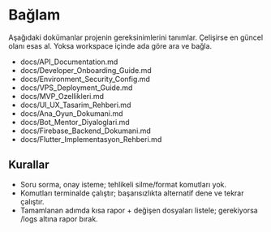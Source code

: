 # Bağlam
Aşağıdaki dokümanlar projenin gereksinimlerini tanımlar. Çelişirse en güncel olanı esas al. Yoksa workspace içinde ada göre ara ve bağla.
- docs/API_Documentation.md
- docs/Developer_Onboarding_Guide.md
- docs/Environment_Security_Config.md
- docs/VPS_Deployment_Guide.md
- docs/MVP_Ozellikleri.md
- docs/UI_UX_Tasarim_Rehberi.md
- docs/Ana_Oyun_Dokumani.md
- docs/Bot_Mentor_Diyaloglari.md
- docs/Firebase_Backend_Dokumani.md
- docs/Flutter_Implementasyon_Rehberi.md

## Kurallar
- Soru sorma, onay isteme; tehlikeli silme/format komutları yok.
- Komutları terminalde çalıştır; başarısızlıkta alternatif dene ve tekrar çalıştır.
- Tamamlanan adımda kısa rapor + değişen dosyaları listele; gerekiyorsa /logs altına rapor bırak.
